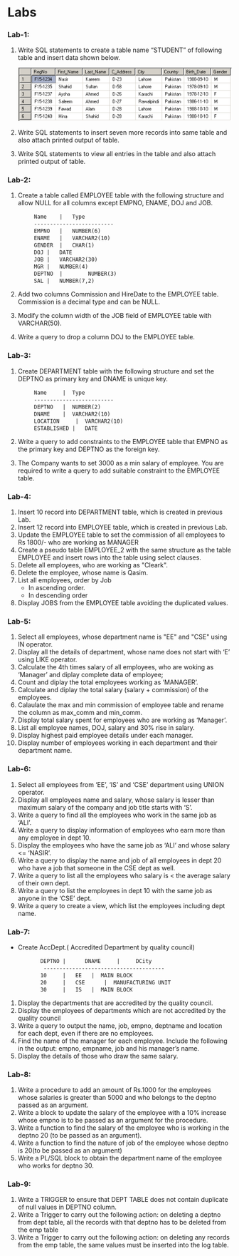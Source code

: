 # Labs
### Lab-1:
1. Write SQL statements to create a table name “STUDENT” of following table and insert data shown below.
   
      ![img.png](../resources/img.png)
2. Write SQL statements to insert seven more records into same table and also attach printed output of table.
3. Write SQL statements to view all entries in the table and also attach printed output of table.
### Lab-2:
1. Create a table called EMPLOYEE table with the following structure and allow NULL for all columns except EMPNO, ENAME, DOJ and JOB.

            Name 	|	Type
            -------------------------
            EMPNO 	|	NUMBER(6)
            ENAME	|	VARCHAR2(10)
            GENDER	|	CHAR(1)
            DOJ	|	DATE
            JOB	|	VARCHAR2(30)
            MGR	|	NUMBER(4)
            DEPTNO 	|        NUMBER(3)
            SAL	|	NUMBER(7,2)
2. Add two columns Commission and HireDate to the EMPLOYEE table. Commission is a decimal type and can be NULL.
3. Modify the column width of the JOB field of EMPLOYEE table with VARCHAR(50).
4. Write a query to drop a column DOJ to the EMPLOYEE table.
### Lab-3:
1. Create DEPARTMENT table with the following structure and set the DEPTNO as primary key and DNAME is unique key.

            Name	 |	Type
            -------------------------
            DEPTNO	 |	NUMBER(2)
            DNAME	 |	VARCHAR2(10)
            LOCATION	 |	VARCHAR2(10)
            ESTABLISHED |	DATE
2. Write a query to add constraints to the EMPLOYEE table that EMPNO as the primary key and DEPTNO as the foreign key.
3. The Company wants to set 3000 as a min salary of employee. You are required to write a query to add suitable constraint to the EMPLOYEE table.

### Lab-4:
1. Insert 10 record into DEPARTMENT table, which is created in previous Lab.
2. Insert 12 record into EMPLOYEE table, which is created in previous Lab.
3. Update the EMPLOYEE table to set the commission of all employees to Rs 1800/- who are working as MANAGER
4. Create a pseudo table EMPLOYEE_2 with the same structure as the table EMPLOYEE and insert rows into the table using select clauses.
5. Delete all employees, who are working as "Cleark".
6. Delete the employee, whose name is Qasim.
7. List all employees, order by Job
   - In ascending order.
   - In descending order
8. Display JOBS from the EMPLOYEE table avoiding the duplicated values.
### Lab-5:
1. Select all employees, whose department name is "EE" and "CSE" using IN operator.
2. Display all the details of department, whose name does not start with ‘E’ using LIKE operator.
3. Calculate the  4th  times salary of all employees, who are woking as ‘Manager’ and diplay complete data of employee;
4. Count and diplay the total employees working as ‘MANAGER’.
5. Calculate and diplay the total salary (salary + commission) of the employees.
6. Calaulate the max and min commission of employee table and rename the column as max_comm and min_comm.
7. Display total salary spent for employees who are working as ‘Manager’.
8. List all employee names, DOJ, salary and 30% rise in salary.
9. Display highest paid employee details under each manager.
10. Display number of employees working in each department and their department name.

### Lab-6:
1. Select all employees from ‘EE’, ‘IS’ and ‘CSE’ department using UNION operator.
2. Display all employees name and salary, whose salary is lesser than maximum salary of the company and job title starts with ‘S’.
3. Write a query to find all the employees who work in the same job as ‘ALI’.
4. Write a query to display information of employees who earn more than any employee in dept 10.
5. Display the employees who have the same job as ‘ALI’ and whose salary <= ‘NASIR’.
6. Write a query to display the name and job of all employees in dept 20 who have a job that someone in the CSE dept as well.
7. Write a query to list all the employees who salary is < the average salary of their own dept.
8. Write a query to list the employees in dept 10 with the same job as anyone in the ‘CSE’ dept.
9. Write a query to create a view, which list the employees including dept name.

### Lab-7:
- Create AccDept.( Accredited Department by quality council)

             DEPTNO	|      DNAME	 |     DCity
              --------------------------------------
             10 	|	EE 	 |  MAIN BLOCK
             20 	|	CSE      |  MANUFACTURING UNIT
             30 	|	IS	 |  MAIN BLOCK
1. Display the departments that are accredited by the quality council.
2. Display the employees of departments which are not accredited by the quality council
3. Write a query to output the name, job, empno, deptname and location for each dept, even if there are no employees.
4. Find the name of the manager for each employee. Include the following in the output: empno, empname, job and his manager’s name.
5. Display the details of those who draw the same salary.

### Lab-8:
1. Write a procedure to add an amount of Rs.1000 for the employees whose salaries is greater than 5000 and who belongs to the deptno passed as an argument.
2. Write a block to update the salary of the employee with a 10% increase whose empno is to be passed as an argument for the procedure.
3. Write a function to find the salary of the employee who is working in the deptno 20 (to be passed as an argument).
4. Write a function to find the nature of job of the employee whose deptno is 20(to be passed as an argument)
5. Write a PL/SQL block to obtain the department name of the employee who works for deptno 30.

### Lab-9:
1. Write a TRIGGER to ensure that DEPT TABLE does not contain duplicate of null values in DEPTNO column.
2. Write a Trigger to carry out the following action: on deleting a deptno from dept table, all the records with that deptno has to be deleted from the emp table
3. Write a Trigger to carry out the following action: on deleting any records from the emp table, the same values must be inserted into the log table.